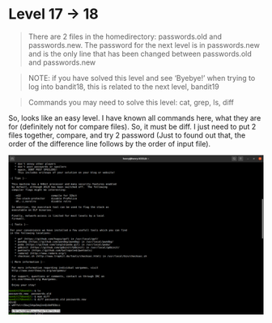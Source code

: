 # Level 17 -> 18
> There are 2 files in the homedirectory: passwords.old and passwords.new. The password for the next level is in passwords.new and is the only line that has been changed between passwords.old and passwords.new

> NOTE: if you have solved this level and see ‘Byebye!’ when trying to log into bandit18, this is related to the next level, bandit19

> Commands you may need to solve this level: cat, grep, ls, diff

So, looks like an easy level. I have known all commands here, what they are for (definitely not for compare files). So, it must be diff. I just need to put 2 files
together, compare, and try 2 password (Just to found out that, the order of the difference line follows by the order of input file).

![Sol](https://github.com/HenryNg101/ctf-write-ups/blob/main/Over_the_wire/Bandit/Level%2017%20-%3E%2018/Images/0.png)
